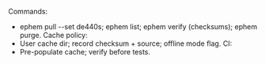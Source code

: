 <!-- >>> AUTO-GEN BEGIN: Ephemeris Cache v1.0 (instructions) -->
Commands:
- ephem pull --set de440s; ephem list; ephem verify (checksums); ephem purge.
Cache policy:
- User cache dir; record checksum + source; offline mode flag.
CI:
- Pre-populate cache; verify before tests.
<!-- >>> AUTO-GEN END: Ephemeris Cache v1.0 (instructions) -->
